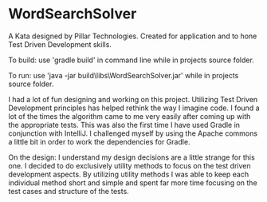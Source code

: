 # WordSearchSolver
A Kata designed by Pillar Technologies. Created for application and to hone Test Driven Development skills.


To build: use 'gradle build' in command line while in projects source folder.


To run: use 'java -jar build\libs\WordSearchSolver.jar' while in projects source folder.


I had a lot of fun designing and working on this project. Utilizing Test Driven Development principles has helped rethink the way I
imagine code. I found a lot of the times the algorithm came to me very easily after coming up with the appropriate tests. This
was also the first time I have used Gradle in conjunction with IntelliJ. I challenged myself by using the Apache commons a little bit in order to work the dependencies for Gradle.


On the design: I understand my design decisions are a little strange for this one. I decided to do exclusively utility methods to 
focus on the test driven development aspects. By utilizing utility methods I was able to keep each individual method short and simple and spent far more time focusing on the test cases and structure of the tests.
